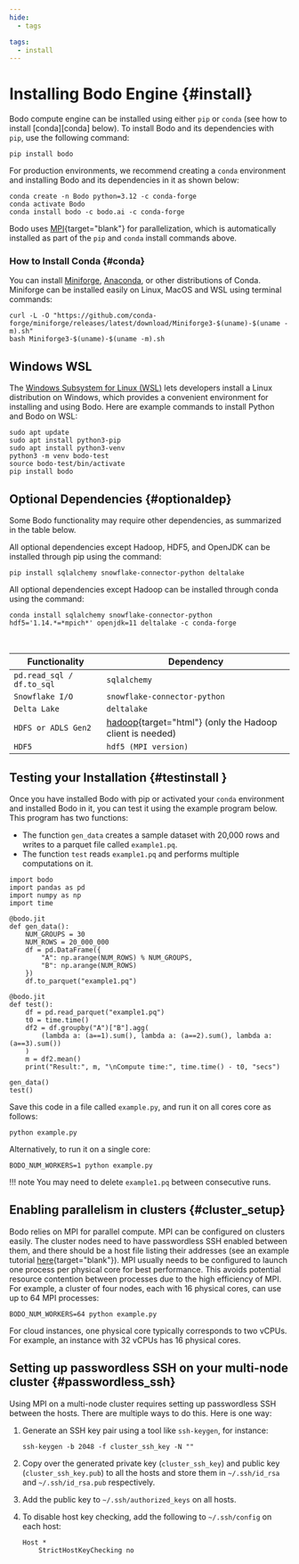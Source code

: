```yaml
---
hide:
  - tags

tags:
  - install
---
```

# Installing Bodo Engine {#install}

Bodo compute engine can be installed using either `pip` or `conda` (see how to install [conda][conda] below). 
To install Bodo and its dependencies with `pip`, use the following command:

```console
pip install bodo
```

For production environments, we recommend creating a `conda` environment and installing
Bodo and its dependencies in it as shown below:

```console
conda create -n Bodo python=3.12 -c conda-forge
conda activate Bodo
conda install bodo -c bodo.ai -c conda-forge
```

Bodo uses [MPI](https://en.wikipedia.org/wiki/Message_Passing_Interface){target="blank"}
for parallelization, which is automatically installed as part of the
`pip` and `conda` install commands above.


### How to Install Conda {#conda}

You can install [Miniforge](https://github.com/conda-forge/miniforge),
[Anaconda](https://www.anaconda.com/download), or other distributions of Conda. Miniforge can be installed easily
on Linux, MacOS and WSL using terminal commands:

```shell
curl -L -O "https://github.com/conda-forge/miniforge/releases/latest/download/Miniforge3-$(uname)-$(uname -m).sh"
bash Miniforge3-$(uname)-$(uname -m).sh
```


## Windows WSL

The [Windows Subsystem for Linux (WSL)](https://learn.microsoft.com/en-us/windows/wsl/install) lets developers install a Linux distribution
on Windows, which provides a convenient environment for installing and using Bodo.
Here are example commands to install Python and Bodo on WSL:

```shell
sudo apt update
sudo apt install python3-pip
sudo apt install python3-venv
python3 -m venv bodo-test
source bodo-test/bin/activate
pip install bodo
```

## Optional Dependencies {#optionaldep}

Some Bodo functionality may require other dependencies, as summarized in
the table below. 

All optional dependencies except Hadoop, HDF5, and OpenJDK can be installed through pip using the command:

```console
pip install sqlalchemy snowflake-connector-python deltalake
```

All optional dependencies except Hadoop can be
installed through conda using the command:

```console
conda install sqlalchemy snowflake-connector-python hdf5='1.14.*=*mpich*' openjdk=11 deltalake -c conda-forge
```


<br/>
<center>

| Functionality            |   Dependency
|--------------------------|------------------------------------------------------------------------------------
|`pd.read_sql / df.to_sql` |`sqlalchemy`                                                                       
|`Snowflake I/O`           |`snowflake-connector-python`                                                       
|`Delta Lake`              |`deltalake`                                                                        
|`HDFS or ADLS Gen2`       |[hadoop](http://hadoop.apache.org/docs/stable/){target="html"} (only the Hadoop client is needed) 
|`HDF5`                    |`hdf5 (MPI version)`                                                               

</center>

## Testing your Installation {#testinstall }

Once you have installed Bodo with pip or activated your `conda` environment and installed Bodo in
it, you can test it using the example program below. This program has
two functions:

-   The function `gen_data` creates a sample dataset with 20,000 rows
    and writes to a parquet file called `example1.pq`.
-   The function `test` reads `example1.pq` and performs multiple
    computations on it.

``` python3
import bodo
import pandas as pd
import numpy as np
import time

@bodo.jit
def gen_data():
    NUM_GROUPS = 30
    NUM_ROWS = 20_000_000
    df = pd.DataFrame({
        "A": np.arange(NUM_ROWS) % NUM_GROUPS,
        "B": np.arange(NUM_ROWS)
    })
    df.to_parquet("example1.pq")

@bodo.jit
def test():
    df = pd.read_parquet("example1.pq")
    t0 = time.time()
    df2 = df.groupby("A")["B"].agg(
        (lambda a: (a==1).sum(), lambda a: (a==2).sum(), lambda a: (a==3).sum())
    )
    m = df2.mean()
    print("Result:", m, "\nCompute time:", time.time() - t0, "secs")

gen_data()
test()
```

Save this code in a file called `example.py`, and run it on all cores
core as follows:

```console
python example.py
```

Alternatively, to run it on a single core:

```console
BODO_NUM_WORKERS=1 python example.py
```


!!! note
    You may need to delete `example1.pq` between consecutive runs.


## Enabling parallelism in clusters {#cluster_setup}

Bodo relies on MPI for parallel compute. MPI can be configured on clusters
easily. The cluster nodes need to have passwordless SSH enabled between them,
and there should be a host file listing their addresses (see an example tutorial
[here](https://mpitutorial.com/tutorials/running-an-mpi-cluster-within-a-lan/){target="blank"}).
MPI usually needs to be configured to launch one process per physical core for
best performance. This avoids potential resource contention between processes
due to the high efficiency of MPI. For example, a cluster of four nodes, each
with 16 physical cores, can use up to 64 MPI processes:

```shell
BODO_NUM_WORKERS=64 python example.py
```

For cloud instances, one physical core typically corresponds to two vCPUs.
For example, an instance with 32 vCPUs has 16 physical cores.


## Setting up passwordless SSH on your multi-node cluster {#passwordless_ssh}

Using MPI on a multi-node cluster requires setting up passwordless SSH
between the hosts. There are multiple ways to do this. Here is one way:

1.  Generate an SSH key pair using a tool like `ssh-keygen`, for
    instance:
    
    ```shell
    ssh-keygen -b 2048 -f cluster_ssh_key -N ""
    ```
    
2.  Copy over the generated private key (`cluster_ssh_key`) and public key (`cluster_ssh_key.pub`) to all the hosts and 
    store them in `~/.ssh/id_rsa` and `~/.ssh/id_rsa.pub` respectively.

3.  Add the public key to `~/.ssh/authorized_keys` on all hosts.

4.  To disable host key checking, add the following to `~/.ssh/config`
    on each host:

    ```shell
    Host *
        StrictHostKeyChecking no
    ```
    
